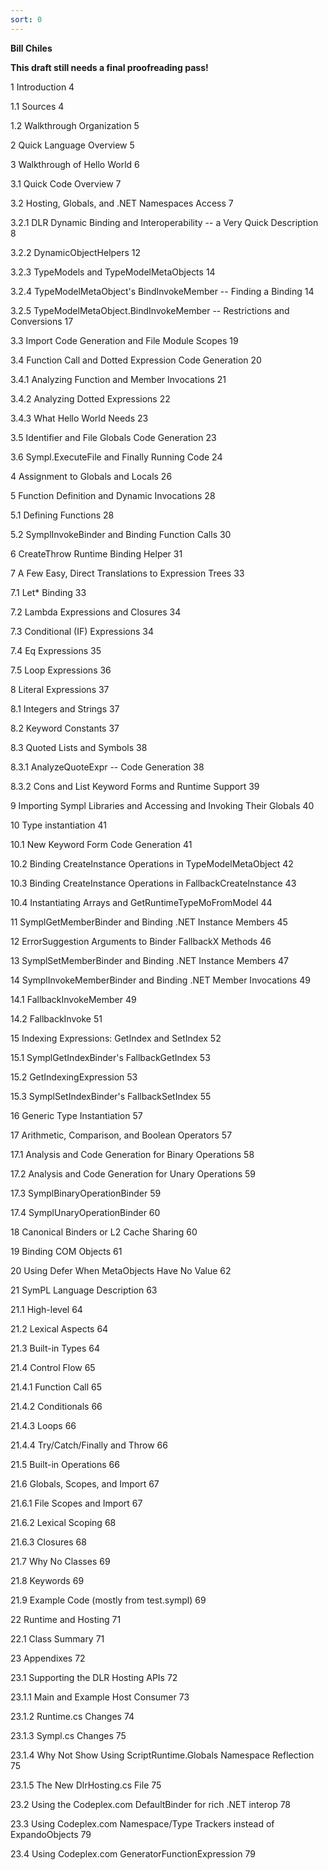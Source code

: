```yaml
---
sort: 0
---
```


**Bill Chiles**

**This draft still needs a final proofreading pass!**

1 Introduction 4

1.1 Sources 4

1.2 Walkthrough Organization 5

2 Quick Language Overview 5

3 Walkthrough of Hello World 6

3.1 Quick Code Overview 7

3.2 Hosting, Globals, and .NET Namespaces Access 7

3.2.1 DLR Dynamic Binding and Interoperability -- a Very Quick Description 8

3.2.2 DynamicObjectHelpers 12

3.2.3 TypeModels and TypeModelMetaObjects 14

3.2.4 TypeModelMetaObject's BindInvokeMember -- Finding a Binding 14

3.2.5 TypeModelMetaObject.BindInvokeMember -- Restrictions and Conversions 17

3.3 Import Code Generation and File Module Scopes 19

3.4 Function Call and Dotted Expression Code Generation 20

3.4.1 Analyzing Function and Member Invocations 21

3.4.2 Analyzing Dotted Expressions 22

3.4.3 What Hello World Needs 23

3.5 Identifier and File Globals Code Generation 23

3.6 Sympl.ExecuteFile and Finally Running Code 24

4 Assignment to Globals and Locals 26

5 Function Definition and Dynamic Invocations 28

5.1 Defining Functions 28

5.2 SymplInvokeBinder and Binding Function Calls 30

6 CreateThrow Runtime Binding Helper 31

7 A Few Easy, Direct Translations to Expression Trees 33

7.1 Let\* Binding 33

7.2 Lambda Expressions and Closures 34

7.3 Conditional (IF) Expressions 34

7.4 Eq Expressions 35

7.5 Loop Expressions 36

8 Literal Expressions 37

8.1 Integers and Strings 37

8.2 Keyword Constants 37

8.3 Quoted Lists and Symbols 38

8.3.1 AnalyzeQuoteExpr -- Code Generation 38

8.3.2 Cons and List Keyword Forms and Runtime Support 39

9 Importing Sympl Libraries and Accessing and Invoking Their Globals 40

10 Type instantiation 41

10.1 New Keyword Form Code Generation 41

10.2 Binding CreateInstance Operations in TypeModelMetaObject 42

10.3 Binding CreateInstance Operations in FallbackCreateInstance 43

10.4 Instantiating Arrays and GetRuntimeTypeMoFromModel 44

11 SymplGetMemberBinder and Binding .NET Instance Members 45

12 ErrorSuggestion Arguments to Binder FallbackX Methods 46

13 SymplSetMemberBinder and Binding .NET Instance Members 47

14 SymplInvokeMemberBinder and Binding .NET Member Invocations 49

14.1 FallbackInvokeMember 49

14.2 FallbackInvoke 51

15 Indexing Expressions: GetIndex and SetIndex 52

15.1 SymplGetIndexBinder's FallbackGetIndex 53

15.2 GetIndexingExpression 53

15.3 SymplSetIndexBinder's FallbackSetIndex 55

16 Generic Type Instantiation 57

17 Arithmetic, Comparison, and Boolean Operators 57

17.1 Analysis and Code Generation for Binary Operations 58

17.2 Analysis and Code Generation for Unary Operations 59

17.3 SymplBinaryOperationBinder 59

17.4 SymplUnaryOperationBinder 60

18 Canonical Binders or L2 Cache Sharing 60

19 Binding COM Objects 61

20 Using Defer When MetaObjects Have No Value 62

21 SymPL Language Description 63

21.1 High-level 64

21.2 Lexical Aspects 64

21.3 Built-in Types 64

21.4 Control Flow 65

21.4.1 Function Call 65

21.4.2 Conditionals 66

21.4.3 Loops 66

21.4.4 Try/Catch/Finally and Throw 66

21.5 Built-in Operations 66

21.6 Globals, Scopes, and Import 67

21.6.1 File Scopes and Import 67

21.6.2 Lexical Scoping 68

21.6.3 Closures 68

21.7 Why No Classes 69

21.8 Keywords 69

21.9 Example Code (mostly from test.sympl) 69

22 Runtime and Hosting 71

22.1 Class Summary 71

23 Appendixes 72

23.1 Supporting the DLR Hosting APIs 72

23.1.1 Main and Example Host Consumer 73

23.1.2 Runtime.cs Changes 74

23.1.3 Sympl.cs Changes 75

23.1.4 Why Not Show Using ScriptRuntime.Globals Namespace Reflection 75

23.1.5 The New DlrHosting.cs File 75

23.2 Using the Codeplex.com DefaultBinder for rich .NET interop 78

23.3 Using Codeplex.com Namespace/Type Trackers instead of ExpandoObjects 79

23.4 Using Codeplex.com GeneratorFunctionExpression 79
